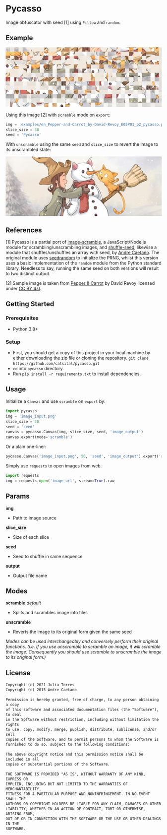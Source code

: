 # Pycasso

Image obfuscator with seed [1] using `Pillow` and `random`.

## Example

![example_scramble](./examples/en_Pepper-and-Carrot_by-David-Revoy_E05P01_p2_scramble.png)

Using this image [2] with `scramble` mode on `export`:

```python
img = 'examples/en_Pepper-and-Carrot_by-David-Revoy_E05P01_p2_pycasso.png'
slice_size = 30
seed = 'Pycasso'
```

With `unscramble` using the same `seed` and `slice_size` to revert the image to its unscrambled state:

![example_unscramble](./examples/en_Pepper-and-Carrot_by-David-Revoy_E05P01_p2_unscramble.png)

## References

[1] Pycasso is a partial port of [image-scramble](https://github.com/webcaetano/image-scramble), a JavaScript/Node.js module for scrambling/unscrambling images, and [shuffle-seed](https://github.com/webcaetano/shuffleseed), likewise a module that shuffles/unshuffles an array with seed, by [Andre Caetano](https://github.com/webcaetano). The original module uses [seedrandom](https://github.com/davidbau/seedrandom) to initialize the PRNG, whilst this version uses a basic implementation of the `random` module from the Python standard library. Needless to say, running the same seed on both versions will result to two distinct output.

[2] Sample image is taken from [Pepper & Carrot](https://peppercarrot.com/) by David Revoy licensed under [CC BY 4.0](https://www.peppercarrot.com/en/license/index.html).

## Getting Started

### Prerequisites
* Python 3.8+

### Setup
* First, you should get a copy of this project in your local machine by either downloading the zip file or cloning the repository. `git clone https://github.com/catsital/pycasso.git`
* `cd` into `pycasso` directory.
* Run `pip install -r requirements.txt` to install dependencies.

## Usage

Initialize a `Canvas` and use `scramble` on `export` by:

```python
import pycasso
img = 'image_input.png'
slice_size = 50
seed = 'seed'
canvas = pycasso.Canvas(img, slice_size, seed, 'image_output')
canvas.export(mode='scramble')
```

Or a plain one-liner:
```python
pycasso.Canvas('image_input.png', 50, 'seed', 'image_output').export('scramble')
```

Simply use `requests` to open images from web.

```python
import requests
img = requests.open('image_url', stream=True).raw
```

## Params

**img**
* Path to image source

**slice_size**
* Size of each slice

**seed**
* Seed to shuffle in same sequence

**output**
* Output file name

## Modes

**scramble** *default*
* Splits and scrambles image into tiles

**unscramble**
* Reverts the image to its original form given the same seed

*Modes can be used interchangeably and conversely perform their original functions. (i.e. If you use unscramble to scramble an image, it will scramble the image. Consequently you should use scramble to unscramble the image to its original form.)*

## License

```
Copyright (c) 2021 Julia Torres
Copyright (c) 2015 Andre Caetano

Permission is hereby granted, free of charge, to any person obtaining a copy
of this software and associated documentation files (the "Software"), to deal
in the Software without restriction, including without limitation the rights
to use, copy, modify, merge, publish, distribute, sublicense, and/or sell
copies of the Software, and to permit persons to whom the Software is
furnished to do so, subject to the following conditions:

The above copyright notice and this permission notice shall be included in all
copies or substantial portions of the Software.

THE SOFTWARE IS PROVIDED "AS IS", WITHOUT WARRANTY OF ANY KIND, EXPRESS OR
IMPLIED, INCLUDING BUT NOT LIMITED TO THE WARRANTIES OF MERCHANTABILITY,
FITNESS FOR A PARTICULAR PURPOSE AND NONINFRINGEMENT. IN NO EVENT SHALL THE
AUTHORS OR COPYRIGHT HOLDERS BE LIABLE FOR ANY CLAIM, DAMAGES OR OTHER
LIABILITY, WHETHER IN AN ACTION OF CONTRACT, TORT OR OTHERWISE, ARISING FROM,
OUT OF OR IN CONNECTION WITH THE SOFTWARE OR THE USE OR OTHER DEALINGS IN THE
SOFTWARE.
```
